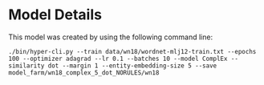 
# Model Details

This model was created by using the following command line:

```
./bin/hyper-cli.py --train data/wn18/wordnet-mlj12-train.txt --epochs 100 --optimizer adagrad --lr 0.1 --batches 10 --model ComplEx --similarity dot --margin 1 --entity-embedding-size 5 --save model_farm/wn18_complex_5_dot_NORULES/wn18
```
        